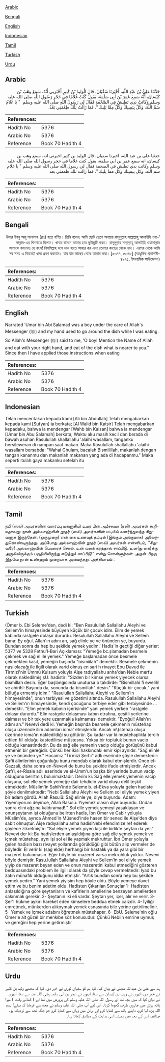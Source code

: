 [Arabic](#arabic)

[Bengali](#bengali)

[English](#english)

[Indonesian](#indonesian)

[Tamil](#tamil)

[Turkish](#turkish)

[Urdu](#urdu)

## Arabic


<div dir="rtl" lang="ar" style={{fontSize:'larger',backgroundColor:'#f8f9fa',padding:20}}>
حَدَّثَنَا عَلِيُّ بْنُ عَبْدِ اللَّهِ، أَخْبَرَنَا سُفْيَانُ، قَالَ الْوَلِيدُ بْنُ كَثِيرٍ أَخْبَرَنِي أَنَّهُ، سَمِعَ وَهْبَ بْنَ كَيْسَانَ، أَنَّهُ سَمِعَ عُمَرَ بْنَ أَبِي سَلَمَةَ، يَقُولُ كُنْتُ غُلاَمًا فِي حَجْرِ رَسُولِ اللَّهِ صلى الله عليه وسلم وَكَانَتْ يَدِي تَطِيشُ فِي الصَّحْفَةِ فَقَالَ لِي رَسُولُ اللَّهِ صلى الله عليه وسلم ‏ "‏ يَا غُلاَمُ سَمِّ اللَّهَ، وَكُلْ بِيَمِينِكَ وَكُلْ مِمَّا يَلِيكَ ‏"‏‏.‏ فَمَا زَالَتْ تِلْكَ طِعْمَتِي بَعْدُ‏.‏
</div>
<div style={{backgroundColor:'#f8f9fa',padding:20, marginBottom: 10}}><table> <thead> <tr> <th>References:</th> <th></th> </tr> </thead> <tbody><tr><td>Hadith No</td><td>5376</td></tr><tr><td>Arabic No</td><td>5376</td></tr><tr><td>Reference</td><td>Book 70 Hadith 4</td></tr></tbody></table></div>


<div dir="rtl" lang="ar" style={{fontSize:'larger',backgroundColor:'#f8f9fa',padding:20}}>
حدثنا علي بن عبد الله، اخبرنا سفيان، قال الوليد بن كثير اخبرني انه، سمع وهب بن كيسان، انه سمع عمر بن ابي سلمة، يقول كنت غلاما في حجر رسول الله صلى الله عليه وسلم وكانت يدي تطيش في الصحفة فقال لي رسول الله صلى الله عليه وسلم " يا غلام سم الله، وكل بيمينك وكل مما يليك ". فما زالت تلك طعمتي بعد
</div>
<div style={{backgroundColor:'#f8f9fa',padding:20, marginBottom: 10}}><table> <thead> <tr> <th>References:</th> <th></th> </tr> </thead> <tbody><tr><td>Hadith No</td><td>5376</td></tr><tr><td>Arabic No</td><td>5376</td></tr><tr><td>Reference</td><td>Book 70 Hadith 4</td></tr></tbody></table></div>

## Bengali


<div dir="rtl" lang="bn" style={{fontSize:'larger',backgroundColor:'#f8f9fa',padding:20}}>
‘উমার ইবনু আবূ সালামাহ (রাঃ) হতে বর্ণিত। তিনি বলেনঃ আমি ছোট ছেলে অবস্থায় রাসূলুল্লাহ সাল্লাল্লাহু আলাইহি ওয়াসাল্লাম-এর খিদমাতে ছিলাম। খাবার বাসনে আমার হাত ছুটাছুটি করত। রাসূলুল্লাহ সাল্লাল্লাহু আলাইহি ওয়াসাল্লাম আমাকে বললেনঃ হে বৎস! বিসমিল্লাহ বলে ডান হাতে আহার কর এবং তোমার কাছের থেকে খাও। এরপর থেকে আমি সব সময় এ নিয়মেই খাদ্য গ্রহণ করতাম। যার যার কাছের থেকে আহার করা। [৫৩৭৭, ৫৩৭৮] (আধুনিক প্রকাশনী- ৪৯৭৫, ইসলামিক ফাউন্ডেশন)
</div>
<div style={{backgroundColor:'#f8f9fa',padding:20, marginBottom: 10}}><table> <thead> <tr> <th>References:</th> <th></th> </tr> </thead> <tbody><tr><td>Hadith No</td><td>5376</td></tr><tr><td>Arabic No</td><td>5376</td></tr><tr><td>Reference</td><td>Book 70 Hadith 4</td></tr></tbody></table></div>

## English


<div dir="ltr" lang="en" style={{fontSize:'larger',backgroundColor:'#f8f9fa',padding:20}}>
Narrated 'Umar bin Abi Salama:I was a boy under the care of Allah's Messenger (ﷺ) and my hand used to go around the dish while I was eating. So Allah's Messenger (ﷺ) said to me, 'O boy! Mention the Name of Allah and eat with your right hand, and eat of the dish what is nearer to you." Since then I have applied those instructions when eating
</div>
<div style={{backgroundColor:'#f8f9fa',padding:20, marginBottom: 10}}><table> <thead> <tr> <th>References:</th> <th></th> </tr> </thead> <tbody><tr><td>Hadith No</td><td>5376</td></tr><tr><td>Arabic No</td><td>5376</td></tr><tr><td>Reference</td><td>Book 70 Hadith 4</td></tr></tbody></table></div>

## Indonesian


<div dir="ltr" lang="id" style={{fontSize:'larger',backgroundColor:'#f8f9fa',padding:20}}>
Telah menceritakan kepada kami [Ali bin Abdullah] Telah mengabarkan kepada kami [Sufyan] ia berkata; [Al Walid bin Katsir] Telah mengabarkan kepadaku, bahwa ia mendengar [Wahb bin Kaisan] bahwa ia mendengar [Umar bin Abu Salamah] berkata; Waktu aku masih kecil dan berada di bawah asuhan Rasulullah shallallahu 'alaihi wasallam, tanganku bersileweran di nampan saat makan. Maka Rasulullah shallallahu 'alaihi wasallam bersabda: "Wahai Ghulam, bacalah Bismilillah, makanlah dengan tangan kananmu dan makanlah makanan yang ada di hadapanmu." Maka seperti itulah gaya makanku setelah itu
</div>
<div style={{backgroundColor:'#f8f9fa',padding:20, marginBottom: 10}}><table> <thead> <tr> <th>References:</th> <th></th> </tr> </thead> <tbody><tr><td>Hadith No</td><td>5376</td></tr><tr><td>Arabic No</td><td>5376</td></tr><tr><td>Reference</td><td>Book 70 Hadith 4</td></tr></tbody></table></div>

## Tamil


<div dir="ltr" lang="ta" style={{fontSize:'larger',backgroundColor:'#f8f9fa',padding:20}}>
நபி (ஸல்) அவர்களின் வளர்ப்பு மகனாகிய) உமர் பின் அபீசலமா (ரலி) அவர்கள் கூறியதாவது: நான் அல்லாஹ்வின் தூதர் (ஸல்) அவர்களின் மடியில் வளர்ந்துவந்த சிறுவனாக இருந்தேன். (ஒருமுறை) என் கை உணவுத் தட்டில் (இங்கும் அங்குமாக) அலைந்துகொண்டிருந்தது. அப்போது அல்லாஹ்வின் தூதர் (ஸல்) அவர்கள் என்னிடம், ‘‘சிறுவரே! அல்லாஹ்வின் பெயரைச் சொல். உன் வலக் கரத்தால் சாப்பிடு. உன(து கை)க்கு அருகிலிருக்கும் பகுதியிலிருந்து எடுத்துச் சாப்பிடு!” என்று சொன்னார்கள். அதன் பிறகு இதுவே நான் உண்ணும் முறையாக அமைந்தது. அத்தியாயம் :
</div>
<div style={{backgroundColor:'#f8f9fa',padding:20, marginBottom: 10}}><table> <thead> <tr> <th>References:</th> <th></th> </tr> </thead> <tbody><tr><td>Hadith No</td><td>5376</td></tr><tr><td>Arabic No</td><td>5376</td></tr><tr><td>Reference</td><td>Book 70 Hadith 4</td></tr></tbody></table></div>

## Turkish


<div dir="ltr" lang="tr" style={{fontSize:'larger',backgroundColor:'#f8f9fa',padding:20}}>
(Ömer b. Ebi Seleme'den, dedi ki: "Ben Resulullah Sallallahu Aleyhi ve Sellem'in himayesinde büyüyen küçük bir çocuk idim. Elim de yemek kabında rastgele dolaşır dururdu. Resulullah Sallallahu Aleyhi ve Sellem bana: Ey oğul, Allah'ın adını an, sağ elinle ye ve önünden ye, buyurdu. Bundan sonra da hep bu şekilde yemek yedim.' Hadis'in geçtiği diğer yerler: 5377 ve 5328 Fethu'l-Bari Açıklaması: "Yemeğe bc.şlamadan besmele çekmek ve sağ el ile yemek." Yemeğe başlamadan önce besmele çekmekten kasıt, yemeğin başında "bismiilah" demektir. Besmele çekmenin nasılolacağı ile ilgili olarak varid olmuş en sari h rivayet Ebu Davud ile Tirmizi'nin Ümmü Kulsum yoluyla Aişe radıyallahu anha'dan Nebie merfu olarak nakledilmiş şU: hadistir: "Sizden bir kimse yemek yiyecek olursa bismillah desin. Eğer başlangıcında unutursa o takdirde: "Bismillahi fi ewelihl ve ahirihl: Başında da, sonunda da bismillah" desin." "Küçük bir çocuk," yani büluğa ermemiş idim." "Rasulullah Sallallahu Aleyhi ve Sellem'in himayesinde", onun terbiyesi ve gözetimi altında. Rasulullah Sallallahu Aleyhi ve Sellem'ın himayesinde, kendi çocuğunu terbiye eder gibi terbiyesinde ... demektir. "Elim yemek kabının içerisinde" yani yemek yerken "rastgele dolaşır dururdu." Elin rastgele dolaşması kabın etrafına, çeşitli yerlerine dalması ve bir tek yere uzanmakla kalmaması demektir. "Eyoğul! Allah'ın adını an." Nevevi dedi ki: Yemeğin başında besmele çekmenin müstehap oluşu üzerinde ilim adamları icma' etmişlerdir. Ancak m\)stehap oluşu üzerinde icma'ın nakledildiği su götürür. Şu kadar var ki müstehaplıkla tercih edilen fiil olduğu kastedilirse müstesna. Yoksa bir topluluk bunun vacip olduğu kanaatindedir. Bu da sağ elle yemenin vacip olduğu görüşünü kabul etmenin bir gereğidir. Çünkü her ikisi hakkındaki emir kipi aynıdır. "Sağ elinle ye ve önünden ye." Hocamız "Tirmizi Şerhi" adlı eserinde şöyle demektedir: Şafii alimlerinin çoğunluğu bunu mendub olarak kabul etmişlerdir. Once el-Gazzali, daha sonra en-Nevevl de bunu bu şekilde ifade etmişlerdir. Ancak Şafı1, er-Risale adlı eserinde ve el-Umm'un başka bir yerinde bunun vacip olduğunu belirtmiş bulunmaktadır. Derim ki: Sağ elle.yemek yemenin vacip oluşuna, sol elle yemek yemeğe dair tehdidin varid oluşu delil teşkil etmektedir. Müslim'in Sahih'inde Seleme b. el-Ekva yoluyla gelen hadiste şöyle denilmektedir: "Nebi Sallallahu Aleyhi ve Sellem sol eliyle yemek yiyen bir adam gördü. Allah Rasulü: Sağ elinle ye, diye buyurdu. Adam: Yiyemiyorum deyince, Allah Rasulü: Yiyemez olasın diye buyurdu. Ondan sonra elini ağzına kaldıramad!." Sol elle yemek yemeyi yasaklayan ve onunşeytanın işi olduğunu belirten hadis, İbn Ömer ve Cabir yoluyla Müslim'de, ayrıca Ahmed'in Müsned'inde hasen bir sened ile Aişe'den diye sabit olmuştur. Aişe radıyallahu anha hadisiNebi efendimize ref ederek şöylece zikretmiştir: "Sol eliyle yemek yiyen kişi ile birlikte şeytan da yer." Nevevi der ki: Bu hadislerden anlaşıldığına göre sağ elle yemek yemek ve içmek müstehap, aynı işi sol el ile yapmak mekruhtur. İbn Ömer yoluyla gelen hadisin bazı rivayet yollarında görüldüğü gibi bütün alıp vermeler de böyledir. EI verir ki (sağ elde) herhangi bir hastalık ya da yara gibi bir mazeret bulunmasın. Eğer böyle bir mazeret varsa mekruhluk yoktur. Nevevi böyle demiştir. Rasu.lullah Sallallahu Aleyhi ve Sellem'in sol eliyle yemek yiyip de mazeret beyan eden ve onun mazeretini kabul etmediğini gösteren bedduasındaki problem ile ilgili olarak da şöyle cevap vermektedir: Iyad bu zatın münafık olduğunu iddia etmiştir. "Artık bundan sonra hep bu şekilde yemek yedim." Yani yemek yiyişim hep böyle oldu. Böyle yemeye davet ettim ve bu benim adetim oldu. Hadisten Çıkarılan Sonuçlar 1- Hadisten anlaşıldığına göre şeytanların ve kafirlerin amellerine benzeyen amellerden sakınmak gerekir. 2- Şeytanın iki eli vardır. Şeytan yer, içer, alır ve verir. 3- Şer'! hükme aykırı hareket eden kimselere beddua etmek caizdir. 4- İyiliği emretmek, münkerden alıkoymak yemek esnasında bile yerine getirilmelidir. 5- Yemek ve içmek adabını öğretmek müstehaptır. 6- EbU. Seleme'nin oğlu Ömer'e ait güzel bir menkıbe söz konusudur. Çünkü Nebiin emrine uymuş ve gereğini hep yerine getirmiştir
</div>
<div style={{backgroundColor:'#f8f9fa',padding:20, marginBottom: 10}}><table> <thead> <tr> <th>References:</th> <th></th> </tr> </thead> <tbody><tr><td>Hadith No</td><td>5376</td></tr><tr><td>Arabic No</td><td>5376</td></tr><tr><td>Reference</td><td>Book 70 Hadith 4</td></tr></tbody></table></div>

## Urdu


<div dir="rtl" lang="ur" style={{fontSize:'larger',backgroundColor:'#f8f9fa',padding:20}}>
ہم سے علی بن عبداللہ مدینی نے بیان کیا، کہا ہم کو سفیان ثوری نے خبر دی، کہا کہ مجھے ولید بن کثیر نے خبر دی، انہوں نے وہب بن کیسان سے سنا، انہوں نے عمر بن ابی سلمہ رضی اللہ عنہ سے سنا، انہوں نے بیان کیا کہ میں بچہ تھا اور رسول اللہ صلی اللہ علیہ وسلم کی پرورش میں تھا اور ( کھاتے وقت ) میرا ہاتھ برتن میں چاروں طرف گھوما کرتا۔ اس لیے آپ صلی اللہ علیہ وسلم نے مجھ سے فرمایا کہ بیٹے! بسم اللہ پڑھ لیا کرو، داہنے ہاتھ سے کھایا کرو اور برتن میں وہاں سے کھایا کرو جو جگہ تجھ سے نزدیک ہو۔ چنانچہ اس کے بعد میں ہمیشہ اسی ہدایت کے مطابق کھاتا رہا۔
</div>
<div style={{backgroundColor:'#f8f9fa',padding:20, marginBottom: 10}}><table> <thead> <tr> <th>References:</th> <th></th> </tr> </thead> <tbody><tr><td>Hadith No</td><td>5376</td></tr><tr><td>Arabic No</td><td>5376</td></tr><tr><td>Reference</td><td>Book 70 Hadith 4</td></tr></tbody></table></div>